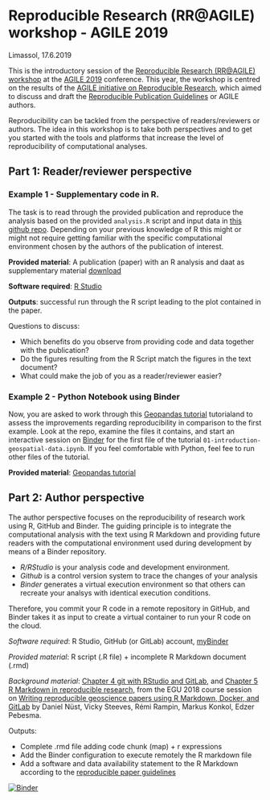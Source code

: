# Reproducible Research (RR@AGILE) workshop - AGILE 2019
Limassol, 17.6.2019

This is the introductory session of the [Reproducible Research (RR@AGILE) workshop](https://o2r.info/reproducible-agile/2019/) at the [AGILE 2019](https://agile-online.org/) conference. This year, the workshop is centred on the results of the [AGILE initiative on Reproducible Research](https://o2r.info/reproducible-agile/initiative/), which aimed to discuss and draft the [Reproducible Publication Guidelines](https://osf.io/phmce/) or AGILE authors.

Reproducibility can be tackled from the perspective of readers/reviewers or authors. The idea in this workshop is to take both perspectives and to get you started with the tools and platforms that increase the level of reproducibility of computational analyses.

## Part 1: Reader/reviewer perspective


### Example 1 - Supplementary code in R.

The task is to read through the provided publication and reproduce the analysis based on the provided `analysis.R` script and input data in [this github repo](https://github.com/cgranell/agile2019participants). Depending on your previous knowledge of R this might or might not require getting familiar with the specific computational environment chosen by the authors of the publication of interest. 


**Provided material**: A publication (paper) with an R analysis and daat as supplementary material [download]()  

**Software required**: [R Studio](https://www.rstudio.com/products/rstudio/download/)

**Outputs**: successful run through the R script leading to the plot contained in the paper.

Questions to discuss:
* Which benefits do you observe from providing code and data together with the publication?
* Do the figures resulting from the R Script match the figures in the text document?
* What could make the job of you as a reader/reviewer easier?


### Example 2 - Python Notebook using Binder
Now, you are asked to work through this [Geopandas tutorial](https://github.com/jorisvandenbossche/geopandas-tutorial) tutorialand to assess the improvements regarding reproducibility in comparison to the first example. 
Look at the repo, examine the files it contains, and start an interactive session on [Binder](https://mybinder.org/) for the first file of the tutorial `01-introduction-geospatial-data.ipynb`. If you feel comfortable with Python, feel fee to run other files of the tutorial.

**Provided material**: [Geopandas tutorial](https://github.com/jorisvandenbossche/geopandas-tutorial)


## Part 2: Author perspective

The author perspective focuses on the reproducibility of research work using R, GitHub and Binder. The guiding principle is to integrate the computational analysis with the text using R Markdown and providing future readers with the computational environment used during development by means of a Binder repository. 
* _R/RStudio_ is your analysis code and development environment. 
* _Github_ is a control version system to trace the changes of your analysis
* _Binder_ generates a virtual execution environment so that others can recreate your analsys with identical execution conditions. 

Therefore, you commit your R code in a remote repository in GitHub, and Binder takes it as input to create a virtual container to run your R code on the cloud.

*Software required*: R Studio, GitHub (or GitLab) account, [myBinder](https://mybinder.org/)

*Provided material*: R script (.R file) + incomplete R Markdown document (.rmd)

*Background material*: [Chapter 4 git with RStudio and GitLab](https://vickysteeves.gitlab.io/repro-papers/git.html), and [Chapter 5 R Markdown in reproducible research](https://vickysteeves.gitlab.io/repro-papers/r-markdown-in-reproducible-research.html), from the  EGU 2018 course session on [Writing reproducible geoscience papers using R Markdown, Docker, and GitLab](https://vickysteeves.gitlab.io/repro-papers/index.html) by Daniel Nüst, Vicky Steeves, Rémi Rampin, Markus Konkol, Edzer Pebesma.

Outputs: 
* Complete .rmd file adding code chunk (map) + r expressions
* Add the Binder configuration to execute remotely the R markdown file
* Add a software and data availability statement to the R Markdown according to the [reproducible paper guidelines](https://osf.io/c8peu/)


[![Binder](https://mybinder.org/badge_logo.svg)](https://mybinder.org/v2/gh/cgranell/agile2019/master)
